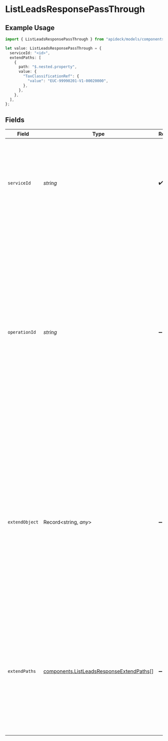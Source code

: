 # ListLeadsResponsePassThrough

## Example Usage

```typescript
import { ListLeadsResponsePassThrough } from "apideck/models/components";

let value: ListLeadsResponsePassThrough = {
  serviceId: "<id>",
  extendPaths: [
    {
      path: "$.nested.property",
      value: {
        "TaxClassificationRef": {
          "value": "EUC-99990201-V1-00020000",
        },
      },
    },
  ],
};
```

## Fields

| Field                                                                                                                                                                                                                                                                                                                                                                   | Type                                                                                                                                                                                                                                                                                                                                                                    | Required                                                                                                                                                                                                                                                                                                                                                                | Description                                                                                                                                                                                                                                                                                                                                                             |
| ----------------------------------------------------------------------------------------------------------------------------------------------------------------------------------------------------------------------------------------------------------------------------------------------------------------------------------------------------------------------- | ----------------------------------------------------------------------------------------------------------------------------------------------------------------------------------------------------------------------------------------------------------------------------------------------------------------------------------------------------------------------- | ----------------------------------------------------------------------------------------------------------------------------------------------------------------------------------------------------------------------------------------------------------------------------------------------------------------------------------------------------------------------- | ----------------------------------------------------------------------------------------------------------------------------------------------------------------------------------------------------------------------------------------------------------------------------------------------------------------------------------------------------------------------- |
| `serviceId`                                                                                                                                                                                                                                                                                                                                                             | *string*                                                                                                                                                                                                                                                                                                                                                                | :heavy_check_mark:                                                                                                                                                                                                                                                                                                                                                      | A unique identifier for the service to which the pass_through data should be applied, ensuring that the custom data is directed to the correct service integration.                                                                                                                                                                                                     |
| `operationId`                                                                                                                                                                                                                                                                                                                                                           | *string*                                                                                                                                                                                                                                                                                                                                                                | :heavy_minus_sign:                                                                                                                                                                                                                                                                                                                                                      | This property contains an optional identifier for a specific workflow operation. It is particularly useful in scenarios where multiple downstream requests are made, allowing developers to track and apply the pass-through operation to the correct workflow. The value should be a string that uniquely identifies the operation within the context of the API call. |
| `extendObject`                                                                                                                                                                                                                                                                                                                                                          | Record<string, *any*>                                                                                                                                                                                                                                                                                                                                                   | :heavy_minus_sign:                                                                                                                                                                                                                                                                                                                                                      | This property is a flexible object designed to allow direct extension with any additional properties. It serves as a container for custom data that can be passed through the API call, enabling developers to include extra information that may be necessary for specific integrations or workflows.                                                                  |
| `extendPaths`                                                                                                                                                                                                                                                                                                                                                           | [components.ListLeadsResponseExtendPaths](../../models/components/listleadsresponseextendpaths.md)[]                                                                                                                                                                                                                                                                    | :heavy_minus_sign:                                                                                                                                                                                                                                                                                                                                                      | This property is an array of objects, each representing a structured data modification. It allows developers to specify paths and values for modifying data within the API response, facilitating precise and targeted data handling.                                                                                                                                   |